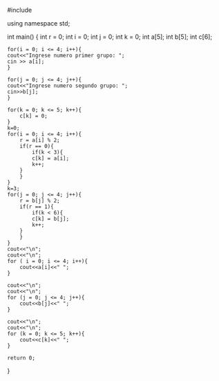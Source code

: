 #include <iostream>

using namespace std;

int main()
{
	int r = 0;
    int i = 0;
    int j = 0;
    int k = 0;
    int a[5];
    int b[5];
    int c[6];
    
    for(i = 0; i <= 4; i++){
    cout<<"Ingrese numero primer grupo: ";
    cin >> a[i];
    }
    
    for(j = 0; j <= 4; j++){
    cout<<"Ingrese numero segundo grupo: ";
    cin>>b[j];
    }
    
    for(k = 0; k <= 5; k++){
    	c[k] = 0;
	}
	k=0;
	for(i = 0; i <= 4; i++){
		r = a[i] % 2;
		if(r == 0){
			if(k < 3){
			c[k] = a[i];
			k++;
		}
		}
	}
	k=3;
	for(j = 0; j <= 4; j++){
		r = b[j] % 2;
		if(r == 1){
			if(k < 6){
			c[k] = b[j];
			k++;
		}
		}
	}
	cout<<"\n"; 
	cout<<"\n"; 
	for ( i = 0; i <= 4; i++){
		cout<<a[i]<<" ";
	}
	
	cout<<"\n"; 
	cout<<"\n"; 
	for (j = 0; j <= 4; j++){
		cout<<b[j]<<" ";
	}
	
	cout<<"\n";
	cout<<"\n"; 
	for (k = 0; k <= 5; k++){
		cout<<c[k]<<" ";
	}
	
    return 0;
}
